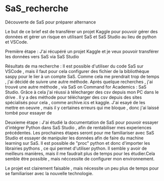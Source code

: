 # SaS_recherche

Découverte de SaS pour préparer alternance 



Le but de ce brief est de transférer un projet Kaggle pour pouvoir gérer des données et gérer un risque en utilisant SaS et SaS Studio au lieu de python et VSCode. 

Première étape : J'ai récupéré un projet Kaggle et je veux pouvoir transférer les données vers SaS via SaS Studio 


Résultats de ma recherche : Il est possible d'utiliser du code SaS sur VSCode , mais il faut pour cela configurer des fichier de la bibliothèque saspy pour le lier à un compte SaS.
Comme cela me prendrait trop de temps , j'ai décidé de suivre une autre méthode.
Après quelque recherches , j'ai trouvé une autre méthode , via SaS on Command for Academics : SaS Studio.
Grâce à cela j'ai réussi à télecharger des csv depuis mon PC dans le drive .
Il y a des méthode pour télécharger des csv depuis des sites spécialisés pour cela , comme archive.ics et kaggle.
J'ai esayé de les mettre en oeuvre , mais il y certaines erreurs qui me bloque , donc j'ai laissé tombé pour essayer de 


Deuxieme étape : J'ai étudié la documentation de SaS pour pouvoir essayer d'intégrer Python dans SaS Studio , afin de rentabiliser mes experiences précédentes. Les prochaines étapes seront pour me familiariser avec SaS Studio et essayer de manipuler les données afin de faire du machine learning sur SaS.
Il est possible de "proc" python et donc d'importer les librairies pythons , ce qui permet d'utiliser python.
Il semble y avoir de meilleurs manières, mais il me faudrait plus de temps pour les étudier.Cela semble être possible , mais néccessite de configurer mon environnement.

Le projet est clairement faisable , mais nécessite un peu plus de temps pour se familiariser avec la nouvelle technologie.
